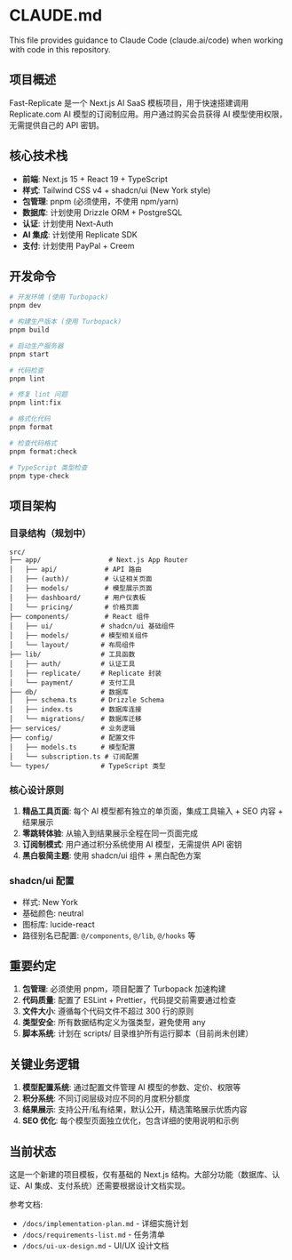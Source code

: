 # CLAUDE.md

This file provides guidance to Claude Code (claude.ai/code) when working with code in this repository.

## 项目概述

Fast-Replicate 是一个 Next.js AI SaaS 模板项目，用于快速搭建调用 Replicate.com AI 模型的订阅制应用。用户通过购买会员获得 AI 模型使用权限，无需提供自己的 API 密钥。

## 核心技术栈

- **前端**: Next.js 15 + React 19 + TypeScript
- **样式**: Tailwind CSS v4 + shadcn/ui (New York style)
- **包管理**: pnpm (必须使用，不使用 npm/yarn)
- **数据库**: 计划使用 Drizzle ORM + PostgreSQL
- **认证**: 计划使用 Next-Auth
- **AI 集成**: 计划使用 Replicate SDK
- **支付**: 计划使用 PayPal + Creem

## 开发命令

```bash
# 开发环境 (使用 Turbopack)
pnpm dev

# 构建生产版本 (使用 Turbopack)
pnpm build

# 启动生产服务器
pnpm start

# 代码检查
pnpm lint

# 修复 lint 问题
pnpm lint:fix

# 格式化代码
pnpm format

# 检查代码格式
pnpm format:check

# TypeScript 类型检查
pnpm type-check
```

## 项目架构

### 目录结构（规划中）

```
src/
├── app/                 # Next.js App Router
│   ├── api/            # API 路由
│   ├── (auth)/         # 认证相关页面
│   ├── models/         # 模型展示页面
│   ├── dashboard/      # 用户仪表板
│   └── pricing/        # 价格页面
├── components/         # React 组件
│   ├── ui/            # shadcn/ui 基础组件
│   ├── models/        # 模型相关组件
│   └── layout/        # 布局组件
├── lib/               # 工具函数
│   ├── auth/          # 认证工具
│   ├── replicate/     # Replicate 封装
│   └── payment/       # 支付工具
├── db/                # 数据库
│   ├── schema.ts      # Drizzle Schema
│   ├── index.ts       # 数据库连接
│   └── migrations/    # 数据库迁移
├── services/          # 业务逻辑
├── config/            # 配置文件
│   ├── models.ts      # 模型配置
│   └── subscription.ts # 订阅配置
└── types/             # TypeScript 类型
```

### 核心设计原则

1. **精品工具页面**: 每个 AI 模型都有独立的单页面，集成工具输入 + SEO 内容 + 结果展示
2. **零跳转体验**: 从输入到结果展示全程在同一页面完成
3. **订阅制模式**: 用户通过积分系统使用 AI 模型，无需提供 API 密钥
4. **黑白极简主题**: 使用 shadcn/ui 组件 + 黑白配色方案

### shadcn/ui 配置

- 样式: New York
- 基础颜色: neutral
- 图标库: lucide-react
- 路径别名已配置: `@/components`, `@/lib`, `@/hooks` 等

## 重要约定

1. **包管理**: 必须使用 pnpm，项目配置了 Turbopack 加速构建
2. **代码质量**: 配置了 ESLint + Prettier，代码提交前需要通过检查
3. **文件大小**: 遵循每个代码文件不超过 300 行的原则
4. **类型安全**: 所有数据结构定义为强类型，避免使用 any
5. **脚本系统**: 计划在 scripts/ 目录维护所有运行脚本（目前尚未创建）

## 关键业务逻辑

1. **模型配置系统**: 通过配置文件管理 AI 模型的参数、定价、权限等
2. **积分系统**: 不同订阅层级对应不同的月度积分额度
3. **结果展示**: 支持公开/私有结果，默认公开，精选策略展示优质内容
4. **SEO 优化**: 每个模型页面独立优化，包含详细的使用说明和示例

## 当前状态

这是一个新建的项目模板，仅有基础的 Next.js 结构。大部分功能（数据库、认证、AI 集成、支付系统）还需要根据设计文档实现。

参考文档:

- `/docs/implementation-plan.md` - 详细实施计划
- `/docs/requirements-list.md` - 任务清单
- `/docs/ui-ux-design.md` - UI/UX 设计文档
